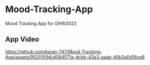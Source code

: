# Mood-Tracking-App
Mood Tracking App for GHW2023

## App Video
https://github.com/karan-747/Mood-Tracking-App/assets/95201094/d084571a-dcbb-43a3-aaab-40b3a0d16ce8


